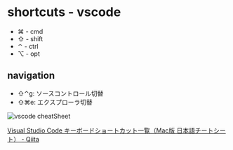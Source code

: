 # shortcuts - vscode

- ⌘ - cmd
- ⇧ - shift
- ⌃ - ctrl
- ⌥ - opt

## navigation

- ⇧⌃g: ソースコントロール切替
- ⇧⌘e: エクスプローラ切替

![vscode cheatSheet](https://camo.qiitausercontent.com/ae7d801492c311bf317e7bcbefef6718e32d8cfe/68747470733a2f2f71696974612d696d6167652d73746f72652e73332e61702d6e6f727468656173742d312e616d617a6f6e6177732e636f6d2f302f3637383430392f30313263383634372d346633302d303033612d336239662d6264363263396632636432662e6a706567)

[Visual Studio Code キーボードショートカット一覧（Mac版 日本語チートシート） - Qiita](https://qiita.com/kuu520/items/92b9f2bf0bfc1419708e)

